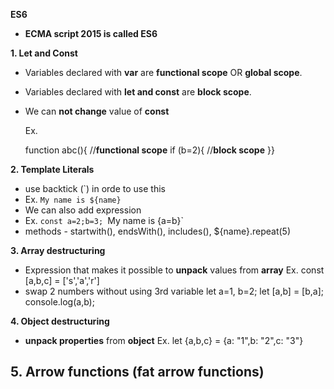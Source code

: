 **ES6**

- **ECMA script 2015 is called ES6**


**1. Let and Const**

- Variables declared with **var** are **functional scope** OR **global scope**.
- Variables declared with **let and const**  are **block scope**.
- We can **not change** value of **const**
  
  Ex.
	
  function abc(){    //**functional scope**
  if (b=2){     //**block scope** }}


**2. Template Literals**

- use backtick (`) in orde to use this
- Ex. `My name is ${name}`
- We can also add expression
- Ex. `const a=2;b=3;
       `My name is {a=b}`
- methods - startwith(), endsWith(), includes(), ${name}.repeat(5)


**3. Array destructuring** 

- Expression that makes it possible to **unpack** values from **array**
  Ex.  const [a,b,c] = ['s','a','r']
- swap 2 numbers without using 3rd variable
  let a=1, b=2;  let [a,b] = [b,a];  console.log(a,b);

**4. Object destructuring** 
-  **unpack properties** from **object**
  Ex. let {a,b,c} = {a: "1",b: "2",c: "3"}

**5. Arrow functions** (fat arrow functions)
- 

   
    
